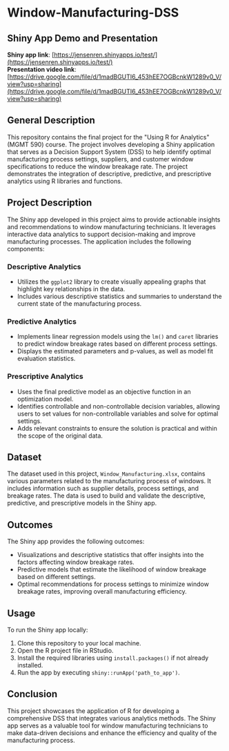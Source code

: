 # Window-Manufacturing-DSS

## Shiny App Demo and Presentation
**Shiny app link**: [https://jensenren.shinyapps.io/test/](https://jensenren.shinyapps.io/test/)  
**Presentation video link**: [https://drive.google.com/file/d/1madBGUTI6_453hEE7OGBcnkW1289v0_V/view?usp=sharing](https://drive.google.com/file/d/1madBGUTI6_453hEE7OGBcnkW1289v0_V/view?usp=sharing)

## General Description
This repository contains the final project for the "Using R for Analytics" (MGMT 590) course. The project involves developing a Shiny application that serves as a Decision Support System (DSS) to help identify optimal manufacturing process settings, suppliers, and customer window specifications to reduce the window breakage rate. The project demonstrates the integration of descriptive, predictive, and prescriptive analytics using R libraries and functions.

## Project Description
The Shiny app developed in this project aims to provide actionable insights and recommendations to window manufacturing technicians. It leverages interactive data analytics to support decision-making and improve manufacturing processes. The application includes the following components:

### Descriptive Analytics
- Utilizes the `ggplot2` library to create visually appealing graphs that highlight key relationships in the data.
- Includes various descriptive statistics and summaries to understand the current state of the manufacturing process.

### Predictive Analytics
- Implements linear regression models using the `lm()` and `caret` libraries to predict window breakage rates based on different process settings.
- Displays the estimated parameters and p-values, as well as model fit evaluation statistics.

### Prescriptive Analytics
- Uses the final predictive model as an objective function in an optimization model.
- Identifies controllable and non-controllable decision variables, allowing users to set values for non-controllable variables and solve for optimal settings.
- Adds relevant constraints to ensure the solution is practical and within the scope of the original data.

## Dataset
The dataset used in this project, `Window_Manufacturing.xlsx`, contains various parameters related to the manufacturing process of windows. It includes information such as supplier details, process settings, and breakage rates. The data is used to build and validate the descriptive, predictive, and prescriptive models in the Shiny app.

## Outcomes
The Shiny app provides the following outcomes:
- Visualizations and descriptive statistics that offer insights into the factors affecting window breakage rates.
- Predictive models that estimate the likelihood of window breakage based on different settings.
- Optimal recommendations for process settings to minimize window breakage rates, improving overall manufacturing efficiency.

## Usage
To run the Shiny app locally:
1. Clone this repository to your local machine.
2. Open the R project file in RStudio.
3. Install the required libraries using `install.packages()` if not already installed.
4. Run the app by executing `shiny::runApp('path_to_app')`.

## Conclusion
This project showcases the application of R for developing a comprehensive DSS that integrates various analytics methods. The Shiny app serves as a valuable tool for window manufacturing technicians to make data-driven decisions and enhance the efficiency and quality of the manufacturing process.
